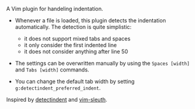 A Vim plugin for handeling indentation.

-	Whenever a file is loaded, this plugin detects the indentation automatically.
	The detection is quite simplistic:

	-	it does not support mixed tabs and spaces
	-	it only consider the first indented line
	-	it does not consider anything after line 50

-	The settings can be overwritten manually by using the `Spaces [width]` and
	`Tabs [width]` commands.

-	You can change the default tab width by setting
	`g:detectindent_preferred_indent`.

Inspired by [detectindent](https://github.com/ciaranm/detectindent) and
[vim-sleuth](https://github.com/tpope/vim-sleuth).
